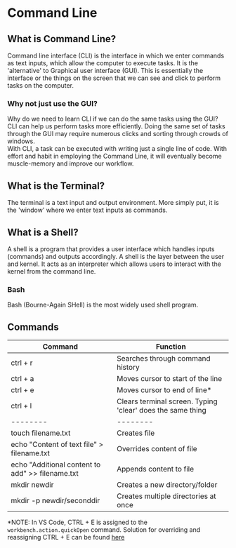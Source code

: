 
# Command Line

## What is Command Line?
Command line interface (CLI) is the interface in which we enter commands as text inputs, which allow the computer to execute tasks.
It is the 'alternative' to Graphical user interface (GUI). This is essentially the interface or the things on the screen that we can see and click to perform tasks on the computer.

### Why not just use the GUI?
Why do we need to learn CLI if we can do the same tasks using the GUI?  
CLI can help us perform tasks more efficiently. Doing the same set of tasks through the GUI may require numerous clicks and sorting through crowds of windows.  
With CLI, a task can be executed with writing just a single line of code. With effort and habit in employing the Command Line, it will eventually become muscle-memory and improve our workflow.


## What is the Terminal?
The terminal is a text input and output environment. More simply put, it is the 'window' where we enter text inputs as commands.  

## What is a Shell?
A shell is a program that provides a user interface which handles inputs (commands) and outputs accordingly. A shell is the layer between the user and kernel. It acts as an interpreter which allows users to interact with the kernel from the command line.

### Bash
Bash (Bourne-Again SHell) is the most widely used shell program. 


## Commands
| Command | Function |
|---------|----------|
| ctrl + r | Searches through command history |
| ctrl + a | Moves cursor to start of the line |
| ctrl + e | Moves cursor to end of line* |
| ctrl + l | Clears terminal screen. Typing 'clear' does the same thing |
| -------- | -------- |
| touch filename.txt | Creates file |
| echo "Content of text file" > filename.txt | Overrides content of file |
| echo "Additional content to add" >> filename.txt | Appends content to file |
| mkdir newdir | Creates a new directory/folder |
| mkdir -p newdir/seconddir | Creates multiple directories at once |


*NOTE: In VS Code, CTRL + E is assigned to the `workbench.action.quickOpen` command. Solution for overriding and reassigning CTRL + E can be found [here](https://github.com/Microsoft/vscode/issues/59304)





